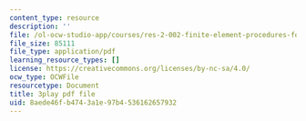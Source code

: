 ```yaml
---
content_type: resource
description: ''
file: /ol-ocw-studio-app/courses/res-2-002-finite-element-procedures-for-solids-and-structures-spring-2010/8aede46fb4743a1e97b4536162657932_uVavsfJOsKc.pdf
file_size: 85111
file_type: application/pdf
learning_resource_types: []
license: https://creativecommons.org/licenses/by-nc-sa/4.0/
ocw_type: OCWFile
resourcetype: Document
title: 3play pdf file
uid: 8aede46f-b474-3a1e-97b4-536162657932
---
```

